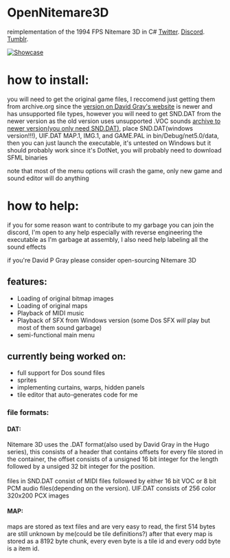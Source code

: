 # OpenNitemare3D
reimplementation of the 1994 FPS Nitemare 3D in C#
[Twitter](https://twitter.com/CatboiN).
[Discord](https://discord.gg/pr36YJ9Njw).
[Tumblr](https://www.tumblr.com/blog/bbqgiraffe).

[![Showcase](https://yt-embed.herokuapp.com/embed?v=KLNquQF4iJo)](https://www.youtube.com/watch?v=StTqXEQ2l-Y "fucking uhhh")



# how to install:
you will need to get the original game files, I reccomend just getting them from archive.org since the [version on David Gray's website](https://www.dgray.com/n3dpage.htm) is newer and has unsupported file types, however you will need to get SND.DAT from the newer version as the old version uses unsupported .VOC sounds [archive to newer version(you only need SND.DAT)](https://archive.org/download/win3_Nite3d3x/win3_Nite3d3x.zip), place SND.DAT(windows version!!!), UIF.DAT MAP.1, IMG.1, and GAME.PAL in bin/Debug/net5.0/data, then you can just launch the executable, it's untested on Windows but it should probably work since it's DotNet, you will probably need to download SFML binaries

note that most of the menu options will crash the game, only new game and sound editor will do anything

# how to help:
if you for some reason want to contribute to my garbage you can join the discord,
I'm open to any help especially with reverse engineering the executable as I'm garbage at assembly,
I also need help labeling all the sound effects

if you're David P Gray please consider open-sourcing Nitemare 3D


## features:
* Loading of original bitmap images
* Loading of original maps
* Playback of MIDI music
* Playback of SFX from Windows version (some Dos SFX *will* play but most of them sound garbage)
* semi-functional main menu

## currently being worked on:
* full support for Dos sound files
* sprites
* implementing curtains, warps, hidden panels
* tile editor that auto-generates code for me

### file formats:

#### DAT:
Nitemare 3D uses the .DAT format(also used by David Gray in the Hugo series),
this consists of a header that contains offsets for every file stored in the container, the offset consists of a unsigned 16 bit integer for the length followed by a unsiged 32 bit integer for the position.
<br></br>
files in SND.DAT consist of MIDI files followed by either 16 bit VOC or 8 bit PCM audio files(depending on the version).
UIF.DAT consists of 256 color 320x200 PCX images


#### MAP:
maps are stored as text files and are very easy to read, the first 514 bytes are still unknown by me(could be tile definitions?)
after that every map is stored as a 8192 byte chunk, every even byte is a tile id and every odd byte is a item id.

